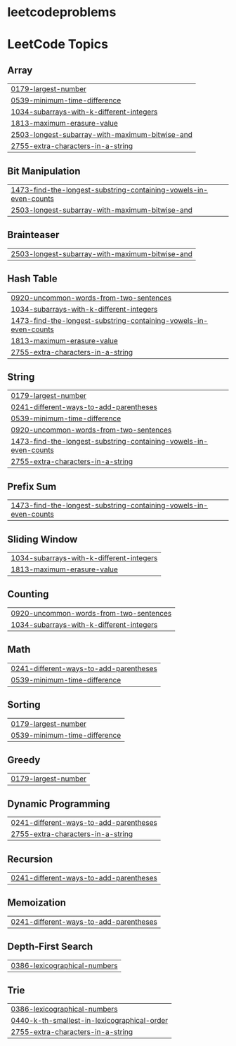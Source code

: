 # leetcodeproblems

<!---LeetCode Topics Start-->
# LeetCode Topics
## Array
|  |
| ------- |
| [0179-largest-number](https://github.com/CHANDANKUMAR45/leetcodeproblems/tree/master/0179-largest-number) |
| [0539-minimum-time-difference](https://github.com/CHANDANKUMAR45/leetcodeproblems/tree/master/0539-minimum-time-difference) |
| [1034-subarrays-with-k-different-integers](https://github.com/CHANDANKUMAR45/leetcodeproblems/tree/master/1034-subarrays-with-k-different-integers) |
| [1813-maximum-erasure-value](https://github.com/CHANDANKUMAR45/leetcodeproblems/tree/master/1813-maximum-erasure-value) |
| [2503-longest-subarray-with-maximum-bitwise-and](https://github.com/CHANDANKUMAR45/leetcodeproblems/tree/master/2503-longest-subarray-with-maximum-bitwise-and) |
| [2755-extra-characters-in-a-string](https://github.com/CHANDANKUMAR45/leetcodeproblems/tree/master/2755-extra-characters-in-a-string) |
## Bit Manipulation
|  |
| ------- |
| [1473-find-the-longest-substring-containing-vowels-in-even-counts](https://github.com/CHANDANKUMAR45/leetcodeproblems/tree/master/1473-find-the-longest-substring-containing-vowels-in-even-counts) |
| [2503-longest-subarray-with-maximum-bitwise-and](https://github.com/CHANDANKUMAR45/leetcodeproblems/tree/master/2503-longest-subarray-with-maximum-bitwise-and) |
## Brainteaser
|  |
| ------- |
| [2503-longest-subarray-with-maximum-bitwise-and](https://github.com/CHANDANKUMAR45/leetcodeproblems/tree/master/2503-longest-subarray-with-maximum-bitwise-and) |
## Hash Table
|  |
| ------- |
| [0920-uncommon-words-from-two-sentences](https://github.com/CHANDANKUMAR45/leetcodeproblems/tree/master/0920-uncommon-words-from-two-sentences) |
| [1034-subarrays-with-k-different-integers](https://github.com/CHANDANKUMAR45/leetcodeproblems/tree/master/1034-subarrays-with-k-different-integers) |
| [1473-find-the-longest-substring-containing-vowels-in-even-counts](https://github.com/CHANDANKUMAR45/leetcodeproblems/tree/master/1473-find-the-longest-substring-containing-vowels-in-even-counts) |
| [1813-maximum-erasure-value](https://github.com/CHANDANKUMAR45/leetcodeproblems/tree/master/1813-maximum-erasure-value) |
| [2755-extra-characters-in-a-string](https://github.com/CHANDANKUMAR45/leetcodeproblems/tree/master/2755-extra-characters-in-a-string) |
## String
|  |
| ------- |
| [0179-largest-number](https://github.com/CHANDANKUMAR45/leetcodeproblems/tree/master/0179-largest-number) |
| [0241-different-ways-to-add-parentheses](https://github.com/CHANDANKUMAR45/leetcodeproblems/tree/master/0241-different-ways-to-add-parentheses) |
| [0539-minimum-time-difference](https://github.com/CHANDANKUMAR45/leetcodeproblems/tree/master/0539-minimum-time-difference) |
| [0920-uncommon-words-from-two-sentences](https://github.com/CHANDANKUMAR45/leetcodeproblems/tree/master/0920-uncommon-words-from-two-sentences) |
| [1473-find-the-longest-substring-containing-vowels-in-even-counts](https://github.com/CHANDANKUMAR45/leetcodeproblems/tree/master/1473-find-the-longest-substring-containing-vowels-in-even-counts) |
| [2755-extra-characters-in-a-string](https://github.com/CHANDANKUMAR45/leetcodeproblems/tree/master/2755-extra-characters-in-a-string) |
## Prefix Sum
|  |
| ------- |
| [1473-find-the-longest-substring-containing-vowels-in-even-counts](https://github.com/CHANDANKUMAR45/leetcodeproblems/tree/master/1473-find-the-longest-substring-containing-vowels-in-even-counts) |
## Sliding Window
|  |
| ------- |
| [1034-subarrays-with-k-different-integers](https://github.com/CHANDANKUMAR45/leetcodeproblems/tree/master/1034-subarrays-with-k-different-integers) |
| [1813-maximum-erasure-value](https://github.com/CHANDANKUMAR45/leetcodeproblems/tree/master/1813-maximum-erasure-value) |
## Counting
|  |
| ------- |
| [0920-uncommon-words-from-two-sentences](https://github.com/CHANDANKUMAR45/leetcodeproblems/tree/master/0920-uncommon-words-from-two-sentences) |
| [1034-subarrays-with-k-different-integers](https://github.com/CHANDANKUMAR45/leetcodeproblems/tree/master/1034-subarrays-with-k-different-integers) |
## Math
|  |
| ------- |
| [0241-different-ways-to-add-parentheses](https://github.com/CHANDANKUMAR45/leetcodeproblems/tree/master/0241-different-ways-to-add-parentheses) |
| [0539-minimum-time-difference](https://github.com/CHANDANKUMAR45/leetcodeproblems/tree/master/0539-minimum-time-difference) |
## Sorting
|  |
| ------- |
| [0179-largest-number](https://github.com/CHANDANKUMAR45/leetcodeproblems/tree/master/0179-largest-number) |
| [0539-minimum-time-difference](https://github.com/CHANDANKUMAR45/leetcodeproblems/tree/master/0539-minimum-time-difference) |
## Greedy
|  |
| ------- |
| [0179-largest-number](https://github.com/CHANDANKUMAR45/leetcodeproblems/tree/master/0179-largest-number) |
## Dynamic Programming
|  |
| ------- |
| [0241-different-ways-to-add-parentheses](https://github.com/CHANDANKUMAR45/leetcodeproblems/tree/master/0241-different-ways-to-add-parentheses) |
| [2755-extra-characters-in-a-string](https://github.com/CHANDANKUMAR45/leetcodeproblems/tree/master/2755-extra-characters-in-a-string) |
## Recursion
|  |
| ------- |
| [0241-different-ways-to-add-parentheses](https://github.com/CHANDANKUMAR45/leetcodeproblems/tree/master/0241-different-ways-to-add-parentheses) |
## Memoization
|  |
| ------- |
| [0241-different-ways-to-add-parentheses](https://github.com/CHANDANKUMAR45/leetcodeproblems/tree/master/0241-different-ways-to-add-parentheses) |
## Depth-First Search
|  |
| ------- |
| [0386-lexicographical-numbers](https://github.com/CHANDANKUMAR45/leetcodeproblems/tree/master/0386-lexicographical-numbers) |
## Trie
|  |
| ------- |
| [0386-lexicographical-numbers](https://github.com/CHANDANKUMAR45/leetcodeproblems/tree/master/0386-lexicographical-numbers) |
| [0440-k-th-smallest-in-lexicographical-order](https://github.com/CHANDANKUMAR45/leetcodeproblems/tree/master/0440-k-th-smallest-in-lexicographical-order) |
| [2755-extra-characters-in-a-string](https://github.com/CHANDANKUMAR45/leetcodeproblems/tree/master/2755-extra-characters-in-a-string) |
<!---LeetCode Topics End-->